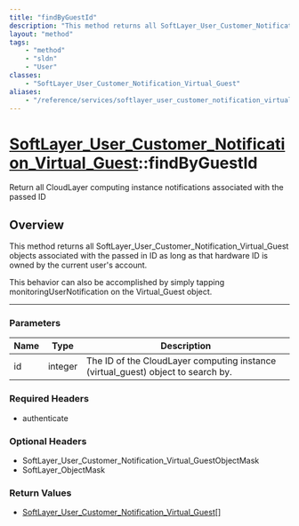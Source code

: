 ```yaml
---
title: "findByGuestId"
description: "This method returns all SoftLayer_User_Customer_Notification_Virtual_Guest objects associated with the passed in ID as l... "
layout: "method"
tags:
    - "method"
    - "sldn"
    - "User"
classes:
    - "SoftLayer_User_Customer_Notification_Virtual_Guest"
aliases:
    - "/reference/services/softlayer_user_customer_notification_virtual_guest/findByGuestId"
---
```

# [SoftLayer_User_Customer_Notification_Virtual_Guest](/reference/services/SoftLayer_User_Customer_Notification_Virtual_Guest)::findByGuestId

Return all CloudLayer computing instance notifications associated with the passed ID


## Overview 
This method returns all SoftLayer_User_Customer_Notification_Virtual_Guest objects associated with the passed in ID as long as that hardware ID is owned by the current user's account. 

This behavior can also be accomplished by simply tapping monitoringUserNotification on the Virtual_Guest object. 

-----

### Parameters 
|Name | Type | Description |
| --- | --- | --- |
|id| integer| The ID of the CloudLayer computing instance (virtual_guest) object to search by.|


### Required Headers
* authenticate


### Optional Headers
* SoftLayer_User_Customer_Notification_Virtual_GuestObjectMask
* SoftLayer_ObjectMask

### Return Values
* <a href='/reference/datatypes/SoftLayer_User_Customer_Notification_Virtual_Guest'>SoftLayer_User_Customer_Notification_Virtual_Guest[] </a>




